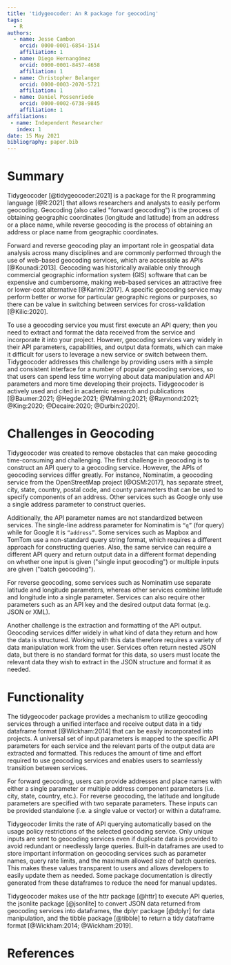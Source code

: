 ```yaml
---
title: 'tidygeocoder: An R package for geocoding'
tags:
  - R
authors:
  - name: Jesse Cambon
    orcid: 0000-0001-6854-1514
    affiliation: 1
  - name: Diego Hernangómez
    orcid: 0000-0001-8457-4658
    affiliation: 1
  - name: Christopher Belanger
    orcid: 0000-0003-2070-5721
    affiliation: 1
  - name: Daniel Possenriede
    orcid: 0000-0002-6738-9845
    affiliation: 1
affiliations:
 - name: Independent Researcher
   index: 1
date: 15 May 2021
bibliography: paper.bib
---
```


# Summary

Tidygeocoder [@tidygeocoder:2021] is a package for the R programming language [@R:2021] that allows researchers and analysts to easily perform geocoding. Geocoding (also called "forward geocoding") is the process of obtaining geographic coordinates (longitude and latitude) from an address or a place name, while reverse geocoding is the process of obtaining an address or place name from geographic coordinates. 

Forward and reverse geocoding play an important role in geospatial data analysis across many disciplines and are commonly performed through the use of web-based geocoding services, which are accessible as APIs [@Kounadi:2013]. Geocoding was historically available only through commercial geographic information system (GIS) software that can be expensive and cumbersome, making web-based services an attractive free or lower-cost alternative [@Karimi:2017]. A specific geocoding service may perform better or worse for particular geographic regions or purposes, so there can be value in switching between services for cross-validation [@Kilic:2020]. 

To use a geocoding service you must first execute an API query; then you need to extract and format the data received from the service and incorporate it into your project. However, geocoding services vary widely in their API parameters, capabilities, and output data formats, which can make it difficult for users to leverage a new service or switch between them. Tidygeocoder addresses this challenge by providing users with a simple and consistent interface for a number of popular geocoding services, so that users can spend less time worrying about data manipulation and API parameters and more time developing their projects. Tidygeocoder is actively used and cited in academic research and publications [@Baumer:2021; @Hegde:2021; @Walming:2021; @Raymond:2021; @King:2020; @Decaire:2020; @Durbin:2020].

# Challenges in Geocoding

Tidygeocoder was created to remove obstacles that can make geocoding time-consuming and challenging. The first challenge in geocoding is to construct an API query to a geocoding service. However, the APIs of geocoding services differ greatly. For instance, Nominatim, a geocoding service from the OpenStreetMap project [@OSM:2017], has separate street, city, state, country, postal code, and county parameters that can be used to specify components of an address. Other services such as Google only use a single address parameter to construct queries. 

Additionally, the API parameter names are not standardized between services. The single-line address parameter for Nominatim is `“q”` (for query) while for Google it is `“address”`. Some services such as Mapbox and TomTom use a non-standard query string format, which requires a different approach for constructing queries. Also, the same service can require a different API query and return output data in a different format depending on whether one input is given ("single input geocoding") or multiple inputs are given ("batch geocoding"). 

For reverse geocoding, some services such as Nominatim use separate latitude and longitude parameters, whereas other services combine latitude and longitude into a single parameter. Services can also require other parameters such as an API key and the desired output data format (e.g. JSON or XML). 

Another challenge is the extraction and formatting of the API output. Geocoding services differ widely in what kind of data they return and how the data is structured. Working with this data therefore requires a variety of data manipulation work from the user. Services often return nested JSON data, but there is no standard format for this data, so users must locate the relevant data they wish to extract in the JSON structure and format it as needed.

# Functionality

The tidygeocoder package provides a mechanism to utilize geocoding services through a unified interface and receive output data in a tidy dataframe format [@Wickham:2014] that can be easily incorporated into projects. A universal set of input parameters is mapped to the specific API parameters for each service and the relevant parts of the output data are extracted and formatted. This reduces the amount of time and effort required to use geocoding services and enables users to seamlessly transition between services. 

For forward geocoding, users can provide addresses and place names with either a single parameter or multiple address component parameters (i.e. city, state, country, etc.). For reverse geocoding, the latitude and longitude parameters are specified with two separate parameters. These inputs can be provided standalone (i.e. a single value or vector) or within a dataframe.

Tidygeocoder limits the rate of API querying automatically based on the usage policy restrictions of the selected geocoding service. Only unique inputs are sent to geocoding services even if duplicate data is provided to avoid redundant or needlessly large queries. Built-in dataframes are used to store important information on geocoding services such as parameter names, query rate limits, and the maximum allowed size of batch queries. This makes these values transparent to users and allows developers to easily update them as needed. Some package documentation is directly generated from these dataframes to reduce the need for manual updates.

Tidygeocoder makes use of the httr package [@httr] to execute API queries, the jsonlite package [@jsonlite] to convert JSON data returned from geocoding services into dataframes, the dplyr package [@dplyr] for data manipulation, and the tibble package [@tibble] to return a tidy dataframe format [@Wickham:2014; @Wickham:2019].

# References
